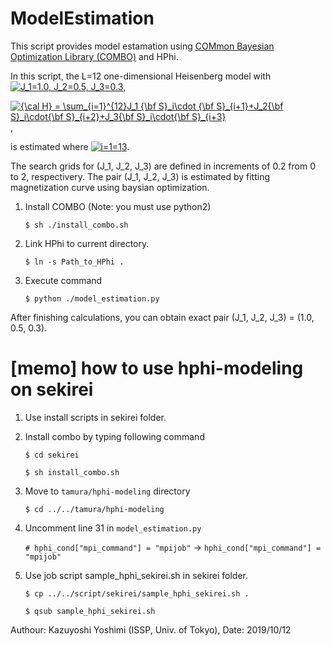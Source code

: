 # ModelEstimation

This script provides model estamation using [COMmon Bayesian Optimization Library (COMBO)](https://ma.issp.u-tokyo.ac.jp/en/app/1433) and HPhi.

In this script, the L=12 one-dimensional Heisenberg model with <a href="https://www.codecogs.com/eqnedit.php?latex=J_1=1.0,&space;J_2=0.5,&space;J_3=0.3" target="_blank"><img src="https://latex.codecogs.com/gif.latex?J_1=1.0,&space;J_2=0.5,&space;J_3=0.3" title="J_1=1.0, J_2=0.5, J_3=0.3" /></a>,

<a href="https://www.codecogs.com/eqnedit.php?latex={\cal&space;H}&space;=&space;\sum_{i=1}^{12}J_1&space;{\bf&space;S}_i\cdot&space;{\bf&space;S}_{i&plus;1}&plus;J_2{\bf&space;S}_i\cdot{\bf&space;S}_{i&plus;2}&plus;J_3{\bf&space;S}_i\cdot{\bf&space;S}_{i&plus;3}" target="_blank"><img src="https://latex.codecogs.com/gif.latex?{\cal&space;H}&space;=&space;\sum_{i=1}^{12}J_1&space;{\bf&space;S}_i\cdot&space;{\bf&space;S}_{i&plus;1}&plus;J_2{\bf&space;S}_i\cdot{\bf&space;S}_{i&plus;2}&plus;J_3{\bf&space;S}_i\cdot{\bf&space;S}_{i&plus;3}" title="{\cal H} = \sum_{i=1}^{12}J_1 {\bf S}_i\cdot {\bf S}_{i+1}+J_2{\bf S}_i\cdot{\bf S}_{i+2}+J_3{\bf S}_i\cdot{\bf S}_{i+3}" /></a>,

is estimated where
<a href="https://www.codecogs.com/eqnedit.php?latex=i=1=13" target="_blank"><img src="https://latex.codecogs.com/gif.latex?i=1=13" title="i=1=13" /></a>.

The search grids for (J_1, J_2, J_3) are defined in increments of 0.2 from 0 to 2, respectivery. The pair (J_1, J_2, J_3) is estimated by fitting magnetization curve using baysian optimization.



1. Install COMBO (Note: you must use python2)

    ``$ sh ./install_combo.sh ``

2. Link HPhi to current directory.

    ``$ ln -s Path_to_HPhi .``

3. Execute command

    ``$ python ./model_estimation.py ``

After finishing calculations, you can obtain exact pair (J_1, J_2, J_3) = (1.0, 0.5, 0.3).

# [memo] how to use hphi-modeling on sekirei

1. Use install scripts in sekirei folder.

2. Install combo by typing following command

    ``$ cd sekirei`` 
    
    ``$ sh install_combo.sh``

3. Move to ``tamura/hphi-modeling`` directory

   ``$ cd ../../tamura/hphi-modeling``

4. Uncomment line 31 in ``model_estimation.py``

    ``# hphi_cond["mpi_command"] = "mpijob"``
    -> ``hphi_cond["mpi_command"] = "mpijob"``

5. Use job script sample_hphi_sekirei.sh in sekirei folder.

   ``$ cp ../../script/sekirei/sample_hphi_sekirei.sh .``
   
   ``$ qsub sample_hphi_sekirei.sh``
   

Authour: Kazuyoshi Yoshimi (ISSP, Univ. of Tokyo), Date: 2019/10/12
